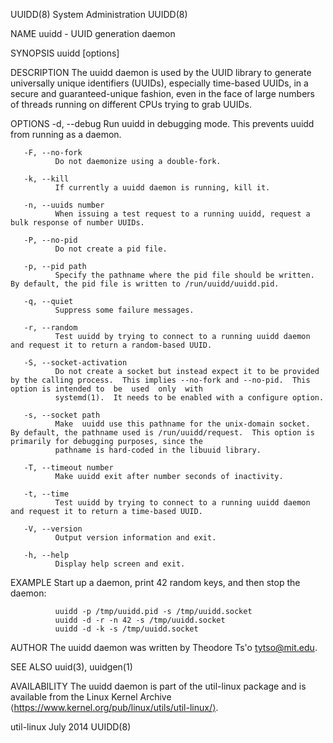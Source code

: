UUIDD(8)                                                                          System Administration                                                                          UUIDD(8)

NAME
       uuidd - UUID generation daemon

SYNOPSIS
       uuidd [options]

DESCRIPTION
       The  uuidd  daemon is used by the UUID library to generate universally unique identifiers (UUIDs), especially time-based UUIDs, in a secure and guaranteed-unique fashion, even in
       the face of large numbers of threads running on different CPUs trying to grab UUIDs.

OPTIONS
       -d, --debug
              Run uuidd in debugging mode.  This prevents uuidd from running as a daemon.

       -F, --no-fork
              Do not daemonize using a double-fork.

       -k, --kill
              If currently a uuidd daemon is running, kill it.

       -n, --uuids number
              When issuing a test request to a running uuidd, request a bulk response of number UUIDs.

       -P, --no-pid
              Do not create a pid file.

       -p, --pid path
              Specify the pathname where the pid file should be written.  By default, the pid file is written to /run/uuidd/uuidd.pid.

       -q, --quiet
              Suppress some failure messages.

       -r, --random
              Test uuidd by trying to connect to a running uuidd daemon and request it to return a random-based UUID.

       -S, --socket-activation
              Do not create a socket but instead expect it to be provided by the calling process.  This implies --no-fork and --no-pid.  This option is intended to  be  used  only  with
              systemd(1).  It needs to be enabled with a configure option.

       -s, --socket path
              Make  uuidd use this pathname for the unix-domain socket.  By default, the pathname used is /run/uuidd/request.  This option is primarily for debugging purposes, since the
              pathname is hard-coded in the libuuid library.

       -T, --timeout number
              Make uuidd exit after number seconds of inactivity.

       -t, --time
              Test uuidd by trying to connect to a running uuidd daemon and request it to return a time-based UUID.

       -V, --version
              Output version information and exit.

       -h, --help
              Display help screen and exit.

EXAMPLE
       Start up a daemon, print 42 random keys, and then stop the daemon:

              uuidd -p /tmp/uuidd.pid -s /tmp/uuidd.socket
              uuidd -d -r -n 42 -s /tmp/uuidd.socket
              uuidd -d -k -s /tmp/uuidd.socket

AUTHOR
       The uuidd daemon was written by Theodore Ts'o <tytso@mit.edu>.

SEE ALSO
       uuid(3), uuidgen(1)

AVAILABILITY
       The uuidd daemon is part of the util-linux package and is available from the Linux Kernel Archive ⟨https://www.kernel.org/pub/linux/utils/util-linux/⟩.

util-linux                                                                              July 2014                                                                                UUIDD(8)
